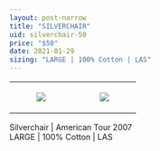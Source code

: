 ```yaml
---
layout: post-narrow
title: "SILVERCHAIR"
uid: silverchair-50
price: "$50"
date: 2021-01-29
sizing: "LARGE | 100% Cotton | LAS"
---
```




<table style="width:100%;"><tr><td style="vertical-align:top;">
      <figure class="tmblr-full" data-orig-height="2048" data-orig-width="1365" data-orig-src="https://concertshirts.netlify.app/shirts/0507/0507-01.jpg"><img src="https://64.media.tumblr.com/e572ee7414dc7ede8c6413e53a2d9f73/67c4504da29fd5a7-0e/s540x810/5f9756bba3baa288d30068c8c8b487b380955e47.jpg" data-orig-height="2048" data-orig-width="1365" data-orig-src="https://concertshirts.netlify.app/shirts/0507/0507-01.jpg"/></figure></td>
    <td style="vertical-align:top;">
      <figure class="tmblr-full" data-orig-height="2048" data-orig-width="1365" data-orig-src="https://concertshirts.netlify.app/shirts/0507/0507-02.jpg"><img src="https://64.media.tumblr.com/eb259dc678dd485a0901b7bcaec0275e/67c4504da29fd5a7-81/s540x810/5fa6f911aac3f42ca81f0a456f268cc5a6540a62.jpg" data-orig-height="2048" data-orig-width="1365" data-orig-src="https://concertshirts.netlify.app/shirts/0507/0507-02.jpg"/></figure></td>
  </tr></table><p>
  Silverchair | American Tour 2007<br/>LARGE | 100% Cotton | LAS
</p>
